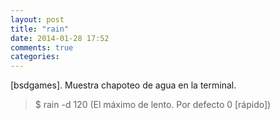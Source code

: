 ```yaml
---
layout: post
title: "rain"
date: 2014-01-28 17:52
comments: true
categories: 
---
```

[bsdgames]. Muestra chapoteo de agua en la terminal.

>$ rain -d 120 (El máximo de lento. Por defecto 0 [rápido])

